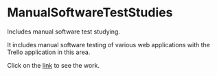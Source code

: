 # ManualSoftwareTestStudies
Includes manual software test studying.

It includes manual software testing of various web applications with the Trello application in this area.

Click on the [link](https://trello.com/invite/b/654M1UJV/ATTIe67092ee68411d5de411980aa912cbf19E996E9C/software-test-workspace) to see the work.
